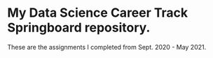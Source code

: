 # My Data Science Career Track Springboard repository.
These are the assignments I completed from Sept. 2020 - May 2021.
